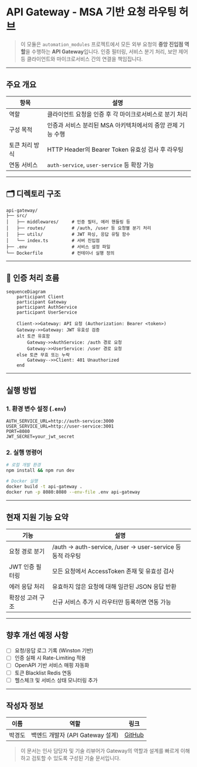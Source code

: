 #  API Gateway - MSA 기반 요청 라우팅 허브

> 이 모듈은 `automation_modules` 프로젝트에서 모든 외부 요청의 **중앙 진입점 역할**을 수행하는 **API Gateway**입니다. 인증 필터링, 서비스 분기 처리, 보안 제어 등 클라이언트와 마이크로서비스 간의 연결을 책임집니다.

---

##  주요 개요

| 항목       | 설명                                     |
| -------- | -------------------------------------- |
| 역할       | 클라이언트 요청을 인증 후 각 마이크로서비스로 분기 처리        |
| 구성 목적    | 인증과 서비스 분리된 MSA 아키텍처에서의 중앙 관제 기능 수행    |
| 토큰 처리 방식 | HTTP Header의 Bearer Token 유효성 검사 후 라우팅 |
| 연동 서비스   | `auth-service`, `user-service` 등 확장 가능 |

---

## 🗂️ 디렉토리 구조

```
api-gateway/
├── src/
│   ├── middlewares/     # 인증 필터, 에러 핸들링 등
│   ├── routes/          # /auth, /user 등 요청별 분기 처리
│   ├── utils/           # JWT 파싱, 응답 유틸 함수
│   └── index.ts         # 서버 진입점
├── .env                 # 서비스 설정 파일
└── Dockerfile           # 컨테이너 실행 정의
```

---

## 🔐 인증 처리 흐름

```mermaid
sequenceDiagram
    participant Client
    participant Gateway
    participant AuthService
    participant UserService

    Client->>Gateway: API 요청 (Authorization: Bearer <token>)
    Gateway->>Gateway: JWT 유효성 검증
    alt 토큰 유효함
        Gateway->>AuthService: /auth 경로 요청
        Gateway->>UserService: /user 경로 요청
    else 토큰 무효 또는 누락
        Gateway-->>Client: 401 Unauthorized
    end
```

---

##  실행 방법

### 1. 환경 변수 설정 (`.env`)

```env
AUTH_SERVICE_URL=http://auth-service:3000
USER_SERVICE_URL=http://user-service:3001
PORT=8080
JWT_SECRET=your_jwt_secret
```

### 2. 실행 명령어

```bash
# 로컬 개발 환경
npm install && npm run dev

# Docker 실행
docker build -t api-gateway .
docker run -p 8080:8080 --env-file .env api-gateway
```

---

##  현재 지원 기능 요약

| 기능         | 설명                                                  |
| ---------- | --------------------------------------------------- |
| 요청 경로 분기   | /auth → auth-service, /user → user-service 등 동적 라우팅 |
| JWT 인증 필터링 | 모든 요청에서 AccessToken 존재 및 유효성 검사                     |
| 에러 응답 처리   | 유효하지 않은 요청에 대해 일관된 JSON 응답 반환                       |
| 확장성 고려 구조  | 신규 서비스 추가 시 라우터만 등록하면 연동 가능                         |

---

##  향후 개선 예정 사항

* [ ] 요청/응답 로그 기록 (Winston 기반)
* [ ] 인증 실패 시 Rate-Limiting 적용
* [ ] OpenAPI 기반 서비스 매핑 자동화
* [ ] 토큰 Blacklist Redis 연동
* [ ] 헬스체크 및 서비스 상태 모니터링 추가

---

##  작성자 정보

| 이름  | 역할                       | 링크                                      |
| --- | ------------------------ | --------------------------------------- |
| 박경도 | 백엔드 개발자 (API Gateway 설계) | [GitHub](https://github.com/Mirandalaw) |

> 이 문서는 인사 담당자 및 기술 리뷰어가 Gateway의 역할과 설계를 빠르게 이해하고 검토할 수 있도록 구성된 기술 문서입니다.
